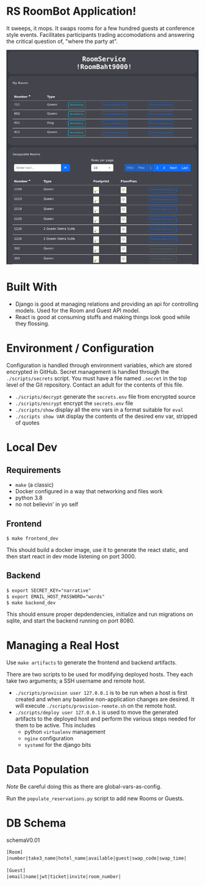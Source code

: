 # RS RoomBot Application!
It sweeps, it mops. It swaps rooms for a few hundred guests at conference style events.
Facilitates participants trading accomodations and answering the critical question of, "where the party at".

![alt text](samples/roombot.png?raw=true)

# Built With

* Django is good at managing relations and providing an api for controlling models. Used for the Room and Guest API model.
* React is good at consuming stuffs and making things look good while they flossing.

# Environment / Configuration

Configuration is handled through environment variables, which are stored encrypted in GitHub. Secret management is handled through the `./scripts/secrets` script. You must have a file named `.secret` in the top level of the Git repository. Contact an adult for the contents of this file.

* `./scripts/decrypt` generate the `secrets.env` file from encrypted source
* `./scripts/encrypt` encrypt the `secrets.env` file
* `./scripts/show` display all the env vars in a format suitable for `eval`
* `./scripts show VAR` display the contents of the desired env var, stripped of quotes

# Local Dev

## Requirements

* `make` (a classic)
* Docker configured in a way that networking and files work
* python 3.8
* no not believin' in yo self

## Frontend

```
$ make frontend_dev
```

This should build a docker image, use it to generate the react static, and then start react in dev mode listening on port 3000.

## Backend

```
$ export SECRET_KEY="narrative"
$ export EMAIL_HOST_PASSWORD="words"
$ make backend_dev
```

This should ensure proper depdendencies, initialize and run migrations on sqlite, and start the backend running on port 8080.

# Managing a Real Host

Use `make artifacts` to generate the frontend and backend artifacts.

There are two scripts to be used for modifying deployed hosts. They each take two arguments; a SSH username and remote host.

* `./scripts/provision user 127.0.0.1` is to be run when a host is first created and when any baseline non-application changes are desired. It will execute `./scripts/provision-remote.sh` on the remote host.
* `./scripts/deploy user 127.0.0.1` is used to move the generated artifacts to the deployed host and perform the various steps needed for them to be active. This includes
  * python `virtualenv` management
  * `nginx` configuration
  * `systemd` for the django bits

# Data Population

*Note* Be careful doing this as there are global-vars-as-config.

Run the `populate_reservations.py` script to add new Rooms or Guests.

# DB Schema

schemaV0.01

```
[Room]
|number|take3_name|hotel_name|available|guest|swap_code|swap_time|

[Guest]
|email|name|jwt|ticket|invite|room_number|

```
